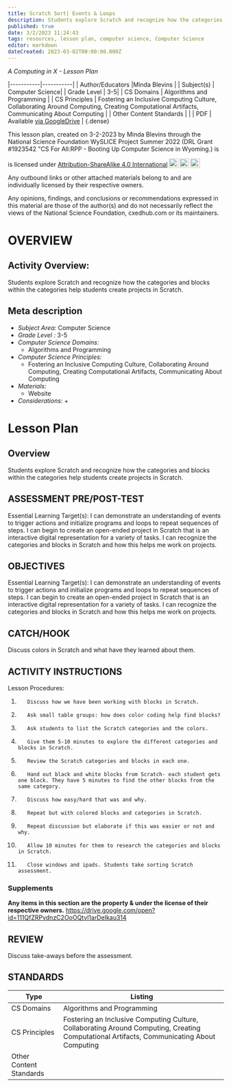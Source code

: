 ```yaml
---
title: Scratch Sort| Events & Loops
description: Students explore Scratch and recognize how the categories and blocks within the categories help students create projects in Scratch.
published: true
date: 3/2/2023 11:24:43
tags: resources, lesson plan, computer science, Computer Science 
editor: markdown
dateCreated: 2023-03-02T00:00:00.000Z
---
```

*A Computing in X - Lesson Plan*

|-----------|-----------|
| Author/Educators |Minda Blevins |
| Subject(s) | Computer Science|
| Grade Level | 3-5|
| CS Domains | Algorithms and Programming |
| CS Principles | Fostering an Inclusive Computing Culture, Collaborating Around Computing, Creating Computational Artifacts, Communicating About Computing |
| Other Content Standards |  | 
| PDF | Available [via GoogleDrive](https://drive.google.com/open?id=1XI1Pjnm0Z7f5rVdiEudAeiF268ElMwCb) |
{.dense}






This lesson plan, created on 3-2-2023 by Minda Blevins through the National Science Foundation WySLICE Project Summer 2022 (DRL Grant #1923542 "CS For All:RPP - Booting Up Computer Science in Wyoming.) is  <p xmlns:cc="http://creativecommons.org/ns#" >  is licensed under <a href="http://creativecommons.org/licenses/by-sa/4.0/?ref=chooser-v1" target="_blank" rel="license noopener noreferrer" style="display:inline-block;">Attribution-ShareAlike 4.0 International<img style="height:22px!important;margin-left:3px;vertical-align:text-bottom;" src="https://mirrors.creativecommons.org/presskit/icons/cc.svg?ref=chooser-v1"><img style="height:22px!important;margin-left:3px;vertical-align:text-bottom;" src="https://mirrors.creativecommons.org/presskit/icons/by.svg?ref=chooser-v1"><img style="height:22px!important;margin-left:3px;vertical-align:text-bottom;" src="https://mirrors.creativecommons.org/presskit/icons/sa.svg?ref=chooser-v1"></a></p>


Any outbound links or other attached materials belong to and are individually licensed by their respective owners. 


Any opinions, findings, and conclusions or recommendations expressed in this material are those of the author(s) and do not necessarily reflect the views of the National Science Foundation, cxedhub.com or its maintainers.


# OVERVIEW
## Activity Overview:  
Students explore Scratch and recognize how the categories and blocks within the categories help students create projects in Scratch.
## Meta description
+ *Subject Area:* Computer Science 
+ *Grade Level :* 3-5 
+ *Computer Science Domains:*
   + Algorithms and Programming
+ *Computer Science Principles:*
   + Fostering an Inclusive Computing Culture, Collaborating Around Computing, Creating Computational Artifacts, Communicating About Computing
+ *Materials:* 
   + Website
+ *Considerations:*
   + 


# Lesson Plan
## Overview
Students explore Scratch and recognize how the categories and blocks within the categories help students create projects in Scratch.
## ASSESSMENT PRE/POST-TEST
Essential Learning Target(s):
        I can demonstrate an understanding of events to trigger actions and initialize programs and loops to repeat sequences of steps.
        I can begin to create an open-ended project in Scratch that is an interactive digital representation for a variety of tasks.
        I can recognize the categories and blocks in Scratch and how this helps me work on projects.
## OBJECTIVES
Essential Learning Target(s):
        I can demonstrate an understanding of events to trigger actions and initialize programs and loops to repeat sequences of steps.
        I can begin to create an open-ended project in Scratch that is an interactive digital representation for a variety of tasks.
        I can recognize the categories and blocks in Scratch and how this helps me work on projects.


## CATCH/HOOK
Discuss colors in Scratch and what have they learned about them.


## ACTIVITY INSTRUCTIONS
Lesson Procedures:
1.        Discuss how we have been working with blocks in Scratch.
2.        Ask small table groups: how does color coding help find blocks?
3.        Ask students to list the Scratch categories and the colors.
4.        Give them 5-10 minutes to explore the different categories and blocks in Scratch.
5.        Review the Scratch categories and blocks in each one.
6.        Hand out black and white blocks from Scratch- each student gets one block. They have 5 minutes to find the other blocks from the same category.
7.        Discuss how easy/hard that was and why.
8.        Repeat but with colored blocks and categories in Scratch.
9.        Repeat discussion but elaborate if this was easier or not and why.
10.        Allow 10 minutes for them to research the categories and blocks in Scratch.
11.        Close windows and ipads. Students take sorting Scratch assessment.


### Supplements
**Any items in this section are the property & under the license of their respective owners.**
https://drive.google.com/open?id=111QfZRPvdnzC2OoOQtvl1arDeIkau314




## REVIEW
Discuss take-aways before the assessment.
## STANDARDS        
| Type | Listing | 
|-----------|-----------|
| CS Domains  | Algorithms and Programming|
| CS Principles   | Fostering an Inclusive Computing Culture, Collaborating Around Computing, Creating Computational Artifacts, Communicating About Computing|
| Other Content Standards |   |